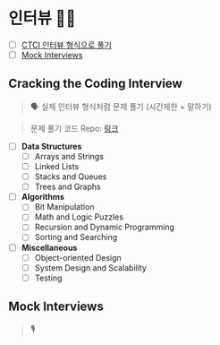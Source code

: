 # 인터뷰 :woman_technologist:

- [ ] [CTCI 인터뷰 형식으로 풀기](#cracking-the-coding-interview)
- [ ] [Mock Interviews](#mock-interviews)

## Cracking the Coding Interview
>  :speaking_head: 실제 인터뷰 형식처럼 문제 풀기 (시간제한 + 말하기)

> 문제 풀기 코드 Repo: [링크](https://github.com/JiwoonKim/cracking-the-coding-interview)

  - [ ] __Data Structures__
    - [ ] Arrays and Strings
    - [ ] Linked Lists
    - [ ] Stacks and Queues
    - [ ] Trees and Graphs
    
  - [ ] __Algorithms__
    - [ ] Bit Manipulation
    - [ ] Math and Logic Puzzles
    - [ ] Recursion and Dynamic Programming
    - [ ] Sorting and Searching
    
  - [ ] __Miscellaneous__
    - [ ] Object-oriented Design
    - [ ] System Design and Scalability
    - [ ] Testing

## Mock Interviews
> :studio_microphone:
